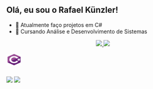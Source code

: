 ## Olá, eu sou o Rafael Künzler!

- 🔭 Atualmente faço projetos em C#
- 🌱 Cursando Análise e Desenvolvimento de Sistemas

<div align="center">
  <a href="https://github.com/RafaelKunzler">
  <img height="150em" src="https://github-readme-stats.vercel.app/api?username=RafaelKunzler&show_icons=true&theme=bear&include_all_commits=true&count_private=true&hide_border=true"/>
  <img height="150em" src="https://github-readme-stats.vercel.app/api/top-langs/?username=RafaelKunzler&layout=compact&langs_count=7&theme=bear&hide_border=true"/>
</div>

<div style="display: inline_block"><br>
   <img align="center" alt="Rafa-Csharp" height="30" width="40" src="https://raw.githubusercontent.com/devicons/devicon/master/icons/csharp/csharp-original.svg">
</div>

##

<div>
  <a href = "mailto:rafaelkunzler@gmail.com"><img src="https://img.shields.io/badge/-Gmail-%23333?style=for-the-badge&logo=gmail&logoColor=white" target="_blank"></a>
  <a href="https://www.linkedin.com/in/rafael-rodrigues-do-patroc%C3%ADnio-nunes-3984921a2/" target="_blank"><img src="https://img.shields.io/badge/-LinkedIn-%230077B5?style=for-the-badge&logo=linkedin&logoColor=white" target="_blank"></a> 
</div>
